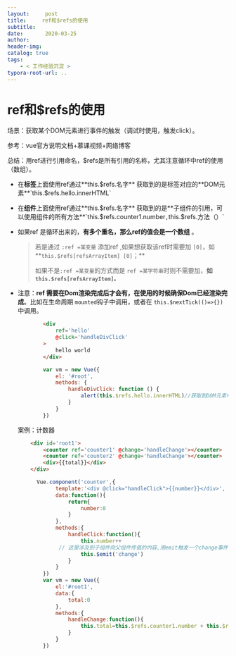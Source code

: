 ```yaml
---
layout:     post
title:     ref和$refs的使用
subtitle:  
date:       2020-03-25
author:     
header-img: 
catalog: true
tags:
    - < 工作经验沉淀 >
typora-root-url: ..
---
```



# ref和$refs的使用

场景：获取某个DOM元素进行事件的触发（调试时使用，触发click）。

参考：vue官方说明文档+慕课视频+网络博客

总结：用ref进行引用命名，$refs是所有引用的名称，尤其注意循环中ref的使用（数组）。

- 在**标签**上面使用ref通过**this.$refs.名字** 获取到的是标签对应的**DOM元素**`this.$refs.hello.innerHTML`

- 在**组件**上面使用ref通过**this.$refs.名字** 获取到的是**子组件的引用，可以使用组件的所有方法**`this.$refs.counter1.number`,`this.$refs.方法（）`

- 如果ref 是循环出来的，**有多个重名，那么ref的值会是一个数组** 。

  > 若是通过 `:ref =某变量` 添加ref ,如果想获取该ref时需要加 `[0]`，如**`this.$refs[refsArrayItem] [0]`；**
  >
  > 如果不是`:ref =某变量`的方式而是 `ref =某字符串`时则不需要加，**如`this.$refs[refsArrayItem]。`**

- 注意：**ref 需要在Dom渲染完成后才会有，在使用的时候确保Dom已经渲染完成**。比如在生命周期 `mounted`钩子中调用，或者在 `this.$nextTick(()=>{}) `中调用。

  ```html
          <div 
              ref='hello' 
              @click='handleDivClick'
          >
              hello world
          </div>
  ```

  ```javascript
          var vm = new Vue({
              el: '#root',
              methods: {
                  handleDivClick: function () {
                      alert(this.$refs.hello.innerHTML)//获取到DOM元素中的内容
                  }
              }
          })
  ```

  案例：计数器

  ```html
      <div id='root1'>
          <counter ref='counter1' @change='handleChange'></counter>
          <counter ref='counter2' @change='handleChange'></counter>
          <div>{{total}}</div>
      </div>
  ```

  ```javascript
   		Vue.component('counter',{
              template:'<div @click="handleClick">{{number}}</div>',
              data:function(){
                  return{
                      number:0
                  }
              },
              methods:{
                  handleClick:function(){
                      this.number++
               // 这里涉及到子组件向父组件传值的内容,用emit触发一个change事件,在父组件进行监听
                      this.$emit('change')
                  }
              }
          })
          var vm = new Vue({
              el:'#root1',
              data:{
                  total:0
              },
              methods:{
                  handleChange:function(){
                      this.total=this.$refs.counter1.number + this.$refs.counter2.number
                  }
              }
          })
  ```

  